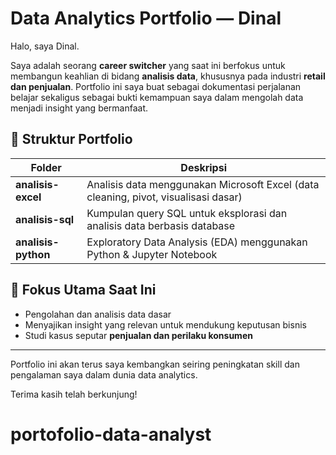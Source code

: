 # Data Analytics Portfolio — Dinal

Halo, saya Dinal.

Saya adalah seorang **career switcher** yang saat ini berfokus untuk membangun keahlian di bidang **analisis data**, khususnya pada industri **retail dan penjualan**. Portfolio ini saya buat sebagai dokumentasi perjalanan belajar sekaligus sebagai bukti kemampuan saya dalam mengolah data menjadi insight yang bermanfaat.

## 📂 Struktur Portfolio

| Folder | Deskripsi |
|--------|-----------|
| **analisis-excel** | Analisis data menggunakan Microsoft Excel (data cleaning, pivot, visualisasi dasar) |
| **analisis-sql**   | Kumpulan query SQL untuk eksplorasi dan analisis data berbasis database |
| **analisis-python**| Exploratory Data Analysis (EDA) menggunakan Python & Jupyter Notebook |

## 🎯 Fokus Utama Saat Ini
- Pengolahan dan analisis data dasar
- Menyajikan insight yang relevan untuk mendukung keputusan bisnis
- Studi kasus seputar **penjualan dan perilaku konsumen**

---

Portfolio ini akan terus saya kembangkan seiring peningkatan skill dan pengalaman saya dalam dunia data analytics.

Terima kasih telah berkunjung!
# portofolio-data-analyst

